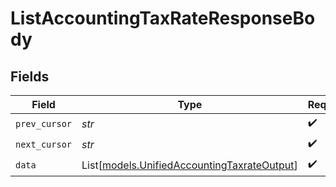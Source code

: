 # ListAccountingTaxRateResponseBody


## Fields

| Field                                                                                      | Type                                                                                       | Required                                                                                   | Description                                                                                |
| ------------------------------------------------------------------------------------------ | ------------------------------------------------------------------------------------------ | ------------------------------------------------------------------------------------------ | ------------------------------------------------------------------------------------------ |
| `prev_cursor`                                                                              | *str*                                                                                      | :heavy_check_mark:                                                                         | N/A                                                                                        |
| `next_cursor`                                                                              | *str*                                                                                      | :heavy_check_mark:                                                                         | N/A                                                                                        |
| `data`                                                                                     | List[[models.UnifiedAccountingTaxrateOutput](../models/unifiedaccountingtaxrateoutput.md)] | :heavy_check_mark:                                                                         | N/A                                                                                        |